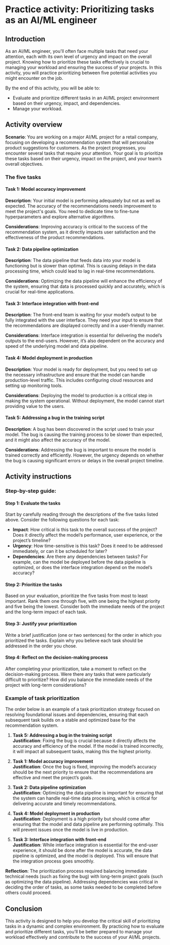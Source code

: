 # Practice activity: Prioritizing tasks as an AI/ML engineer

## Introduction
As an AI/ML engineer, you'll often face multiple tasks that need your attention, each with its own level of urgency and impact on the overall project. Knowing how to prioritize these tasks effectively is crucial to managing your workload and ensuring the success of your projects. In this activity, you will practice prioritizing between five potential activities you might encounter on the job.

By the end of this activity, you will be able to: 

- Evaluate and prioritize different tasks in an AI/ML project environment based on their urgency, impact, and dependencies. 
- Manage your workload.

## Activity overview
**Scenario**: You are working on a major AI/ML project for a retail company, focusing on developing a recommendation system that will personalize product suggestions for customers. As the project progresses, you encounter several tasks that require your attention. Your goal is to prioritize these tasks based on their urgency, impact on the project, and your team’s overall objectives.

### The five tasks

#### Task 1: Model accuracy improvement
**Description**: Your initial model is performing adequately but not as well as expected. The accuracy of the recommendations needs improvement to meet the project's goals. You need to dedicate time to fine-tune hyperparameters and explore alternative algorithms.

**Considerations**: Improving accuracy is critical to the success of the recommendation system, as it directly impacts user satisfaction and the effectiveness of the product recommendations.

#### Task 2: Data pipeline optimization
**Description**: The data pipeline that feeds data into your model is functioning but is slower than optimal. This is causing delays in the data processing time, which could lead to lag in real-time recommendations.

**Considerations**: Optimizing the data pipeline will enhance the efficiency of the system, ensuring that data is processed quickly and accurately, which is crucial for real-time applications.

#### Task 3: Interface integration with front-end
**Description**: The front-end team is waiting for your model’s output to be fully integrated with the user interface. They need your input to ensure that the recommendations are displayed correctly and in a user-friendly manner.

**Considerations**: Interface integration is essential for delivering the model’s outputs to the end-users. However, it’s also dependent on the accuracy and speed of the underlying model and data pipeline.

#### Task 4: Model deployment in production
**Description**: Your model is ready for deployment, but you need to set up the necessary infrastructure and ensure that the model can handle production-level traffic. This includes configuring cloud resources and setting up monitoring tools.

**Considerations**: Deploying the model to production is a critical step in making the system operational. Without deployment, the model cannot start providing value to the users.

#### Task 5: Addressing a bug in the training script
**Description**: A bug has been discovered in the script used to train your model. The bug is causing the training process to be slower than expected, and it might also affect the accuracy of the model.

**Considerations**: Addressing the bug is important to ensure the model is trained correctly and efficiently. However, the urgency depends on whether the bug is causing significant errors or delays in the overall project timeline.

## Activity instructions

### Step-by-step guide:

#### Step 1: Evaluate the tasks
Start by carefully reading through the descriptions of the five tasks listed above. Consider the following questions for each task:

- **Impact**: How critical is this task to the overall success of the project? Does it directly affect the model’s performance, user experience, or the project’s timeline?
- **Urgency**: How time-sensitive is this task? Does it need to be addressed immediately, or can it be scheduled for later?
- **Dependencies**: Are there any dependencies between tasks? For example, can the model be deployed before the data pipeline is optimized, or does the interface integration depend on the model’s accuracy?

#### Step 2: Prioritize the tasks
Based on your evaluation, prioritize the five tasks from most to least important. Rank them one through five, with one being the highest priority and five being the lowest. Consider both the immediate needs of the project and the long-term impact of each task.

#### Step 3: Justify your prioritization
Write a brief justification (one or two sentences) for the order in which you prioritized the tasks. Explain why you believe each task should be addressed in the order you chose.

#### Step 4: Reflect on the decision-making process
After completing your prioritization, take a moment to reflect on the decision-making process. Were there any tasks that were particularly difficult to prioritize? How did you balance the immediate needs of the project with long-term considerations?

### Example of task prioritization
The order below is an example of a task prioritization strategy focused on resolving foundational issues and dependencies, ensuring that each subsequent task builds on a stable and optimized base for the recommendation system.

1. **Task 5: Addressing a bug in the training script**  
    **Justification**: Fixing the bug is crucial because it directly affects the accuracy and efficiency of the model. If the model is trained incorrectly, it will impact all subsequent tasks, making this the highest priority.

2. **Task 1: Model accuracy improvement**  
    **Justification**: Once the bug is fixed, improving the model’s accuracy should be the next priority to ensure that the recommendations are effective and meet the project’s goals.

3. **Task 2: Data pipeline optimization**  
    **Justification**: Optimizing the data pipeline is important for ensuring that the system can handle real-time data processing, which is critical for delivering accurate and timely recommendations.

4. **Task 4: Model deployment in production**  
    **Justification**: Deployment is a high priority but should come after ensuring that the model and data pipeline are performing optimally. This will prevent issues once the model is live in production.

5. **Task 3: Interface integration with front-end**  
    **Justification**: While interface integration is essential for the end-user experience, it should be done after the model is accurate, the data pipeline is optimized, and the model is deployed. This will ensure that the integration process goes smoothly.

**Reflection**: The prioritization process required balancing immediate technical needs (such as fixing the bug) with long-term project goals (such as optimizing the data pipeline). Addressing dependencies was critical in deciding the order of tasks, as some tasks needed to be completed before others could proceed.

## Conclusion
This activity is designed to help you develop the critical skill of prioritizing tasks in a dynamic and complex environment. By practicing how to evaluate and prioritize different tasks, you’ll be better prepared to manage your workload effectively and contribute to the success of your AI/ML projects.
